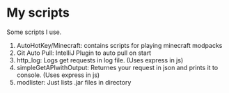 # My scripts
Some scripts I use.

1. AutoHotKey/Minecraft: contains scripts for playing minecraft modpacks
2. Git Auto Pull: IntelliJ Plugin to auto pull on start
3. http_log: Logs get requests in log file. (Uses express in js)
4. simpleGetAPIwithOutput: Returnes your request in json and prints it to console. (Uses express in js)
5. modlister: Just lists .jar files in directory
